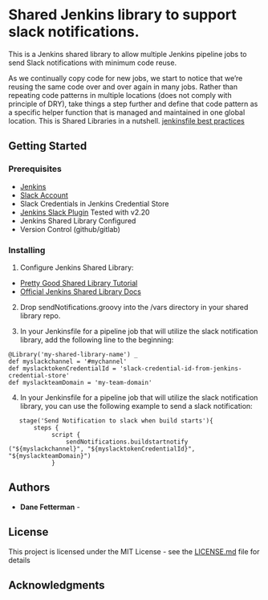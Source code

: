 # Shared Jenkins library to support slack notifications.

This is a Jenkins shared library to allow multiple Jenkins pipeline jobs to send Slack notifications with minimum code reuse.

As we continually copy code for new jobs, we start to notice that we’re reusing the same code over and over again in many jobs. Rather than repeating code patterns in multiple locations (does not comply with principle of DRY), take things a step further and define that code pattern as a specific helper function that is managed and maintained in one global location. This is Shared Libraries in a nutshell. [jenkinsfile best practices](https://blogs.perficient.com/2018/02/22/maintenance-reuse-best-practices-jenkins-pipelines/)

## Getting Started

### Prerequisites

- [Jenkins](http://jenkins.io)
- [Slack Account](https://slack.com)
- Slack Credentials in Jenkins Credential Store
- [Jenkins Slack Plugin](http://wiki.jenkins-ci.org/display/JENKINS/Slack+Plugin) Tested with v2.20
- Jenkins Shared Library Configured
- Version Control (github/gitlab)

### Installing

1. Configure Jenkins Shared Library:

- [Pretty Good Shared Library Tutorial](https://cleverbuilder.com/articles/jenkins-shared-library/#example-creating-and-using-a-jenkins-shared-library)
- [Official Jenkins Shared Library Docs](https://jenkins.io/doc/book/pipeline/shared-libraries/)

2. Drop sendNotifications.groovy into the /vars directory in your shared library repo.

3. In your Jenkinsfile for a pipeline job that will utilize the slack notification library, add the following line to the beginning:

```
@Library('my-shared-library-name') _
def myslackchannel = '#mychannel'
def myslacktokenCredentialId = 'slack-credential-id-from-jenkins-credential-store'
def myslackteamDomain = 'my-team-domain'
```

4. In your Jenkinsfile for a pipeline job that will utilize the slack notification library, you can use the following example to send a slack notification:

```
   stage('Send Notification to slack when build starts'){
       steps {
            script {
                sendNotifications.buildstartnotify ("${myslackchannel}", "${myslacktokenCredentialId}", "${myslackteamDomain}")
            }
```

## Authors

- **Dane Fetterman** -

## License

This project is licensed under the MIT License - see the [LICENSE.md](LICENSE.md) file for details

## Acknowledgments
